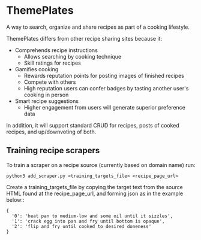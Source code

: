 # ThemePlates
A way to search, organize and share recipes as part of a cooking lifestyle.

ThemePlates differs from other recipe sharing sites because it:
- Comprehends recipe instructions
  - Allows searching by cooking technique
  - Skill ratings for recipes
- Gamifies cooking
  - Rewards reputation points for posting images of finished recipes
  - Compete with others
  - High reputation users can confer badges by tasting another user's cooking in person
- Smart recipe suggestions
  - Higher engagement from users will generate superior preference data

In addition, it will support standard CRUD for recipes, posts of cooked recipes, and up/downvoting of both.

## Training recipe scrapers
To train a scraper on a recipe source (currently based on domain name) run:
```
python3 add_scraper.py <training_targets_file> <recipe_page_url>
```
Create a training_targets_file by copying the target text from the source HTML found at the recipe_page_url, and forming json as in the example below::
```
{
  '0': 'heat pan to medium-low and some oil until it sizzles',
  '1': 'crack egg into pan and fry until bottom is opaque',
  '2': 'flip and fry until cooked to desired doneness'
}
```
